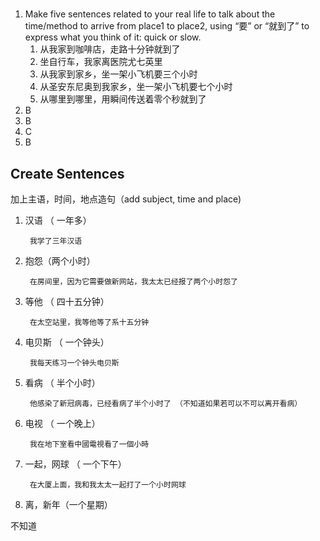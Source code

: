 
#

1. Make five sentences related to your real life to talk about the time/method to arrive from place1 to place2, using “要” or “就到了” to express what you think of it: quick or slow.
   1. 从我家到咖啡店，走路十分钟就到了
   2. 坐自行车，我家离医院尤七英里
   3. 从我家到家乡，坐一架小飞机要三个小时
   4. 从圣安东尼奥到我家乡，坐一架小飞机要七个小时
   5. 从哪里到哪里，用瞬间传送着零个秒就到了
2. B
3. B
4. C
5. B

## Create Sentences

加上主语，时间，地点造句（add subject, time and place)

1. 汉语 （ 一年多）

        我学了三年汉语

2. 抱怨（两个小时） 

        在房间里，因为它需要做新网站，我太太已经报了两个小时怨了

3. 等他 （ 四十五分钟）

        在太空站里，我等他等了系十五分钟

4. 电贝斯 （ 一个钟头） 

        我每天练习一个钟头电贝斯

5. 看病 （ 半个小时） 

        他感染了新冠病毒，已经看病了半个小时了 （不知道如果若可以不可以离开看病）

6. 电视 （ 一个晚上）

        我在地下室看中國電視看了一個小時

7. 一起，网球 （ 一个下午）

        在大厦上面，我和我太太一起打了一个小时网球

8. 离，新年（一个星期） 

不知道